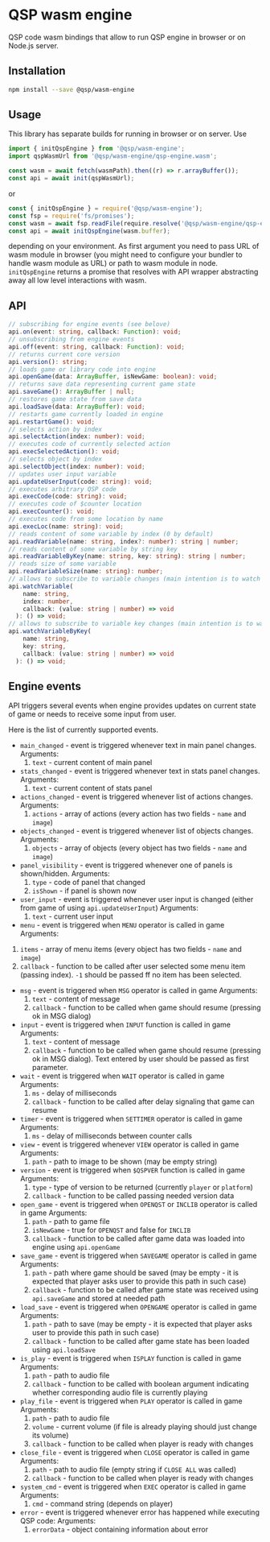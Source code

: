 # QSP wasm engine

QSP code wasm bindings that allow to run QSP engine in browser or on Node.js server.

## Installation

```sh
npm install --save @qsp/wasm-engine
```

## Usage

This library has separate builds for running in browser or on server.
Use
```js
import { initQspEngine } from '@qsp/wasm-engine';
import qspWasmUrl from '@qsp/wasm-engine/qsp-engine.wasm';

const wasm = await fetch(wasmPath).then((r) => r.arrayBuffer());
const api = await init(qspWasmUrl);
```

or 

```js
const { initQspEngine } = require('@qsp/wasm-engine');
const fsp = require('fs/promises');
const wasm = await fsp.readFile(require.resolve('@qsp/wasm-engine/qsp-engine.wasm'));
const api = await initQspEngine(wasm.buffer);

```
depending on your environment.
As first argument you need to pass URL of wasm module in browser (you might need to configure your bundler to handle wasm module as URL) or path to wasm module in node.
`initQspEngine` returns a promise that resolves with API wrapper abstracting away all low level interactions with wasm.

## API

```ts
// subscribing for engine events (see belove)
api.on(event: string, callback: Function): void;
// unsubscribing from engine events
api.off(event: string, callback: Function): void;
// returns current core version
api.version(): string;
// loads game or library code into engine
api.openGame(data: ArrayBuffer, isNewGame: boolean): void;
// returns save data representing current game state
api.saveGame(): ArrayBuffer | null;
// restores game state from save data
api.loadSave(data: ArrayBuffer): void;
// restarts game currently loaded in engine
api.restartGame(): void;
// selects action by index
api.selectAction(index: number): void;
// executes code of currently selected action
api.execSelectedAction(): void;
// selects object by index
api.selectObject(index: number): void;
// updates user input variable
api.updateUserInput(code: string): void;
// executes arbitrary QSP code
api.execCode(code: string): void;
// executes code of $counter location
api.execCounter(): void;
// executes code from some location by name
api.execLoc(name: string): void;
// reads content of some variable by index (0 by default)
api.readVariable(name: string, index?: number): string | number;
// reads content of some variable by string key
api.readVariableByKey(name: string, key: string): string | number;
// reads size of some variable
api.readVariableSize(name: string): number;
// allows to subscribe to variable changes (main intention is to watch UI related variables)
api.watchVariable(
    name: string,
    index: number,
    callback: (value: string | number) => void
  ): () => void;
// allows to subscribe to variable key changes (main intention is to watch UI related variables)
api.watchVariableByKey(
    name: string,
    key: string,
    callback: (value: string | number) => void
  ): () => void;
```

## Engine events

API triggers several events when engine provides updates on current state of game or needs to receive some input from user.

Here is the list of currently supported events.
- `main_changed` - event is triggered whenever text in main panel changes.
  Arguments:
  1. `text` - current content of main panel
- `stats_changed` - event is triggered whenever text in stats panel changes.
  Arguments:
  1. `text` - current content of stats panel
- `actions_changed` - event is triggered whenever list of actions changes.
  Arguments:
  1. `actions` - array of actions (every action has two fields - `name` and `image`)
- `objects_changed` - event is triggered whenever list of objects changes.
  Arguments:
  1. `objects` - array of objects (every object has two fields - `name` and `image`)
- `panel_visibility` - event is triggered whenever one of panels is shown/hidden.
  Arguments:
  1. `type` - code of panel that changed
  1. `isShown` - if panel is shown now
- `user_input` - event is triggered whenever user input is changed (either from game of using `api.updateUserInput`) 
  Arguments:
  1. `text` - current user input
-  `menu` - event is triggered when `MENU` operator is called in game
  Arguments:
  1. `items` - array of menu items (every object has two fields - `name` and `image`)
  1. `callback` - function to be called after user selected some menu item (passing index). `-1` should be passed ff no item has been selected.
- `msg` - event is triggered when `MSG` operator is called in game
  Arguments:
  1. `text` - content of message
  1. `callback` - function to be called when game should resume (pressing ok in MSG dialog)
- `input` - event is triggered when `INPUT` function is called in game
  Arguments:
  1. `text` - content of message
  1. `callback` - function to be called when game should resume (pressing ok in MSG dialog). Text entered by user should be passed as first parameter.
- `wait` - event is triggered when `WAIT` operator is called in game
  Arguments:
  1. `ms` - delay of milliseconds
  1. `callback` - function to be called after delay signaling that game can resume
- `timer` - event is triggered when `SETTIMER` operator is called in game
  Arguments:
  1. `ms` - delay of milliseconds between counter calls
- `view` - event is triggered whenever `VIEW` operator is called in game
  Arguments:
  1. `path` - path to image to be shown (may be empty string)
- `version` - event is triggered when `$QSPVER` function is called in game
  Arguments:
  1. `type` - type of version to be returned (currently `player` or `platform`)
  1. `callback` - function to be called passing needed version data
- `open_game` - event is triggered when `OPENQST` or `INCLIB` operator is called in game
  Arguments:
  1. `path` - path to game file
  1. `isNewGame` - true for `OPENQST` and false for `INCLIB`
  1. `callback` - function to be called after game data was loaded into engine using `api.openGame`
- `save_game` - event is triggered when `SAVEGAME` operator is called in game
  Arguments:
  1. `path` - path where game should be saved (may be empty - it is expected that player asks user to provide this path in such case)
  1. `callback` - function to be called after game state was received using `api.saveGame` and stored at needed path
- `load_save` - event is triggered when `OPENGAME` operator is called in game  
  Arguments:
  1. `path` - path to save (may be empty - it is expected that player asks user to provide this path in such case)
  1. `callback` - function to be called after game state has been loaded using `api.loadSave`
- `is_play` - event is triggered when `ISPLAY` function is called in game
  Arguments:
  1. `path` - path to audio file
  1. `callback` - function to be called with boolean argument indicating whether corresponding audio file is currently playing
- `play_file` - event is triggered when `PLAY` operator is called in game
  Arguments:
  1. `path` - path to audio file
  1. `volume` - current volume (if file is already playing should just change its volume)
  1. `callback` - function to be called when player is ready with changes
- `close_file` - event is triggered when `CLOSE` operator is called in game
  Arguments:
  1. `path` - path to audio file (empty string if `CLOSE ALL` was called)
  1. `callback` - function to be called when player is ready with changes
- `system_cmd` - event is triggered when `EXEC` operator is called in game
  Arguments:
  1. `cmd` - command string (depends on player)
- `error` - event is triggered whenever error has happened while executing QSP code: 
  Arguments:
  1. `errorData` - object containing information about error
